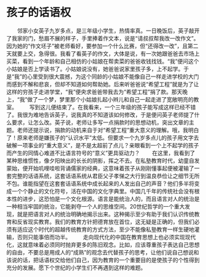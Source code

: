 # 孩子的话语权
　　邻家小女英子九岁多点，是三年级小学生，热情率真。一日晚饭后，英子敲开了我家的门，愁眉不展的样子，手里捧着作文本，说是“请叔叔帮我改一改作文”。因为她的“作文坯子”被老师看好，要参加一个什么比赛，但“还得改一改”，且第二天就要上交，急得很。我看了看英子的作文，大体是说，有一次她跟爸爸去市场上买菜，看到一个年龄和自己相仿的小姑娘在帮卖菜的爸爸收钱找钱。“我”便问这个小姑娘是否上学读书了。小姑娘说没有，她爸爸说家里孩子多，上不起学。于是“我”的心里受到很大震撼，为这个同龄的小姑娘不能像自己一样走进学校的大门而感到不解和悲哀，但却不知道如何帮助她。后来听爸爸说“希望工程”就是为了让这样的穷孩子走进学堂，“我”便央求爸爸带我去为“希望工程”捐了款。那天晚上，“我”做了一个梦，梦里那个小姑娘扎起小辫儿和自己一起走进了宽敞明亮的教室。 
　　写到这儿便结束了。在我看来，一个三年级的孩子能写成这样已经不错了。我很为难地告诉英子，说我真的不知道该如何修改，于是便问英子老师提了什么要求，让怎么改。英子说，老师让多写一点捐款时的思想动机，突出文章的主题。老师还提示说，捐款的动机来自于对“希望工程”重大意义的理解。哦，我明白了！原来老师是嫌孩子的“认识水平”太低。但要求一个九岁多点儿的孩子用文字去破解一项事业的“重大意义”，是不是太超前了点儿？亲眼看到一个上不起学的孩子而产生的同情心难道不比语言符号的“意义”更具驱动力？ 
　　在这里，我看到了某种思维惯性，像夕阳映出的长长的阴影，挥之不去。在私塾教育时代，幼童自发蒙始，便开始叽哩哇啦背诵儒家的经典，这意味着孩子从刚刚懂事起便被灌输了一套完整的话语系统，这套话语系统从君臣父子孝悌之大行到温良恭俭让之细节无所不包。谁能指望在这套套话语系统中成长起来的人发出自己的声音？他们多半将变成一个个静止的文化符号，活在中国的文化字典里。中国几千年的传统社会没有根本性的进步，这恐怕是一个文化根源。语言是能统治人的，而且语言对人的统治是一种相当牢固的统治，它能剥夺一个人的思维空间。20世纪哲学的一个重大发现，就是把语言对人的统治明确地揭示出来。这种揭示至少有助于我们认识传统教育和反省现实教育。我们的教育方针把德育放在首位，这无疑是正确的，但我们必须有适应这个时代的超越传统教育的方式方法，至少不能像私塾教育一样生硬地灌输，否则只能事倍而功半。 
　　走向现代化的中国在教育思想上也必须实现现代化，这就意味着必须同时抛弃更多的陈旧观念。比如，应该尊重孩子表达自己思想的自由，不要总是用成人的“成熟”的观念去代替孩子的思考，让他们说自己想说和该说的话，把话语权交给他们自己，因为教育的一个重要目的是使孩子的个性得到充分的发展。愿下个世纪的小学生们不再遇到这样的难题。
 